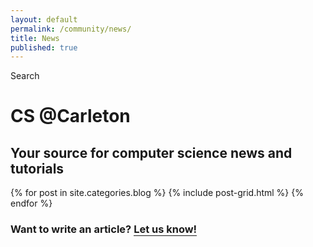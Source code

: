 ```yaml
---
layout: default
permalink: /community/news/
title: News
published: true
---
```

<div class='search-box'>Search</div>
<div class='content-wrap'>
	<h1>CS @Carleton</h1> <!--class='big-page-title'-->
    <h2>Your source for computer science news and tutorials</h2> <!--class='page-sub-title'-->
	<div class="tiles">
	{% for post in site.categories.blog %}
  		{% include post-grid.html %}
	{% endfor %}
	</div>
    <h3 class='page-sub-title'>Want to write an article? <a href='{{ site.url }}/contact/email' style='text-decoration: none; border-bottom: 1px solid;'>Let us know!</a></h3>
</div>
